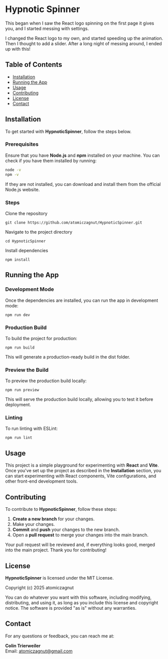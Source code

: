 # Hypnotic Spinner

This began when I saw the React logo spinning on the first page it gives you, and I started messing with settings.

I changed the React logo to my own, and started speeding up the animation. Then I thought to add a slider. After a long night of messing around, I ended up with this!

## Table of Contents

- [Installation](#installation)
- [Running the App](#running)
- [Usage](#usage)
- [Contributing](#contributing)
- [License](#license)
- [Contact](#contact)

## Installation

To get started with **HypnoticSpinner**, follow the steps below.

### Prerequisites

Ensure that you have **Node.js** and **npm** installed on your machine. You can check if you have them installed by running:

```bash
node -v
npm -v
```

If they are not installed, you can download and install them from the official Node.js website.

### Steps

Clone the repository

```
git clone https://github.com/atomiczagnut/HypnoticSpinner.git
```

Navigate to the project directory

```
cd HypnoticSpinner
```

Install dependencies

```
npm install
```

## Running the App

### Development Mode

Once the dependencies are installed, you can run the app in development mode:

```
npm run dev
```

### Production Build

To build the project for production:

```
npm run build
```

This will generate a production-ready build in the dist folder.

### Preview the Build

To preview the production build locally:

```
npm run preview
```

This will serve the production build locally, allowing you to test it before deployment.

### Linting

To run linting with ESLint:

```
npm run lint
```

## Usage

This project is a simple playground for experimenting with **React** and **Vite**. Once you've set up the project as described in the **Installation** section, you can start experimenting with React components, Vite configurations, and other front-end development tools.

## Contributing

To contribute to **HypnoticSpinner**, follow these steps:

1. **Create a new branch** for your changes.
2. Make your changes.
3. **Commit** and **push** your changes to the new branch.
4. Open a **pull request** to merge your changes into the main branch.

Your pull request will be reviewed and, if everything looks good, merged into the main project. Thank you for contributing!

## License

**HypnoticSpinner** is licensed under the MIT License.

Copyright (c) 2025 atomiczagnut

You can do whatever you want with this software, including modifying, distributing, and using it, as long as you include this license and copyright notice. The software is provided "as is" without any warranties.

## Contact

For any questions or feedback, you can reach me at:

**Colin Trierweiler**  
Email: [atomiczagnut@gmail.com](mailto:atomiczagnut@gmail.com)
